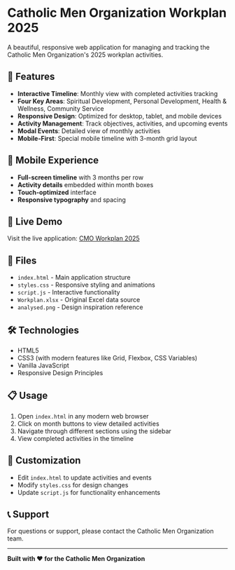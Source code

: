 # Catholic Men Organization Workplan 2025

A beautiful, responsive web application for managing and tracking the Catholic Men Organization's 2025 workplan activities.

## 🌟 Features

- **Interactive Timeline**: Monthly view with completed activities tracking
- **Four Key Areas**: Spiritual Development, Personal Development, Health & Wellness, Community Service
- **Responsive Design**: Optimized for desktop, tablet, and mobile devices
- **Activity Management**: Track objectives, activities, and upcoming events
- **Modal Events**: Detailed view of monthly activities
- **Mobile-First**: Special mobile timeline with 3-month grid layout

## 📱 Mobile Experience

- **Full-screen timeline** with 3 months per row
- **Activity details** embedded within month boxes
- **Touch-optimized** interface
- **Responsive typography** and spacing

## 🚀 Live Demo

Visit the live application: [CMO Workplan 2025](https://engr-zeus.github.io/cmo-workplan-2025/)

## 📁 Files

- `index.html` - Main application structure
- `styles.css` - Responsive styling and animations
- `script.js` - Interactive functionality
- `Workplan.xlsx` - Original Excel data source
- `analysed.png` - Design inspiration reference

## 🛠️ Technologies

- HTML5
- CSS3 (with modern features like Grid, Flexbox, CSS Variables)
- Vanilla JavaScript
- Responsive Design Principles

## 📋 Usage

1. Open `index.html` in any modern web browser
2. Click on month buttons to view detailed activities
3. Navigate through different sections using the sidebar
4. View completed activities in the timeline

## 🔧 Customization

- Edit `index.html` to update activities and events
- Modify `styles.css` for design changes
- Update `script.js` for functionality enhancements

## 📞 Support

For questions or support, please contact the Catholic Men Organization team.

---

**Built with ❤️ for the Catholic Men Organization** 